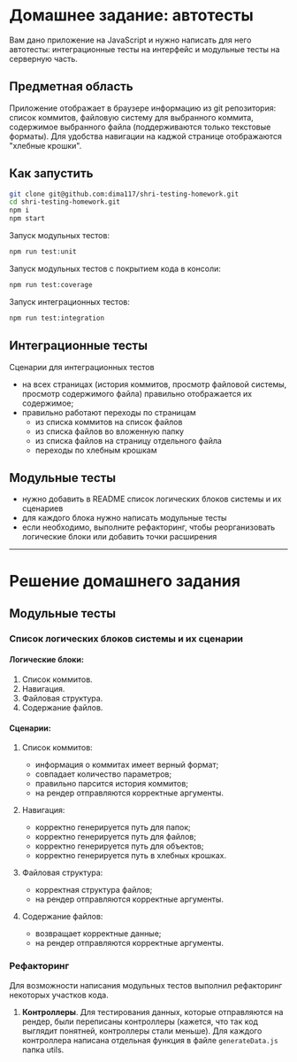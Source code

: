 # Домашнее задание: автотесты

Вам дано приложение на JavaScript и нужно написать для него автотесты: интеграционные тесты на интерфейс и модульные тесты на серверную часть.

## Предметная область

Приложение отображает в браузере информацию из git репозитория: список коммитов, файловую систему для выбранного коммита, содержимое выбранного файла (поддерживаются только текстовые форматы). Для удобства навигации на каджой странице отображаются "хлебные крошки".

## Как запустить

```sh
git clone git@github.com:dima117/shri-testing-homework.git
cd shri-testing-homework.git
npm i
npm start
```

Запуск модульных тестов:

```sh
npm run test:unit
```

Запуск модульных тестов с покрытием кода в консоли:

```sh
npm run test:coverage
```

Запуск интеграционных тестов:

```sh
npm run test:integration
``` 

## Интеграционные тесты

Сценарии для интеграционных тестов

- на всех страницах (история коммитов, просмотр файловой системы, просмотр содержимого файла) правильно отображается их содержимое;
- правильно работают переходы по страницам
  - из списка коммитов на список файлов
  - из списка файлов во вложенную папку
  - из списка файлов на страницу отдельного файла
  - переходы по хлебным крошкам

## Модульные тесты

- нужно добавить в README список логических блоков системы и их сценариев
- для каждого блока нужно написать модульные тесты
- если необходимо, выполните рефакторинг, чтобы реорганизовать логические блоки или добавить точки расширения

- - - -

# Решение домашнего задания

## Модульные тесты

### Список логических блоков системы и их сценарии

#### Логические блоки:

1. Список коммитов.
2. Навигация.
3. Файловая структура.
4. Содержание файлов.

#### Сценарии:

1. Список коммитов:
    - информация о коммитах имеет верный формат;
    - совпадает количество параметров;
    - правильно парсится история коммитов;
    - на рендер отправляются корректные аргументы.

2. Навигация:
    - корректно генерируется путь для папок;
    - корректно генерируется путь для файлов;
    - корректно генерируется путь для объектов;
    - корректно генерируется путь в хлебных крошках. 

3. Файловая структура:
    - корректная структура файлов;
    - на рендер отправляются корректные аргументы.

4. Содержание файлов:
    - возвращает корректные данные;
    - на рендер отправляются корректные аргументы.

### Рефакторинг

Для возможности написания модульных тестов выполнил рефакторинг некоторых участков кода.

1. **Контроллеры**. Для тестирования данных, которые отправляются на рендер, были переписаны контроллеры (кажется, что так код выглядит понятней, контроллеры стали меньше). Для каждого контроллера написана отдельная функция в файле `generateData.js` папка utils.
